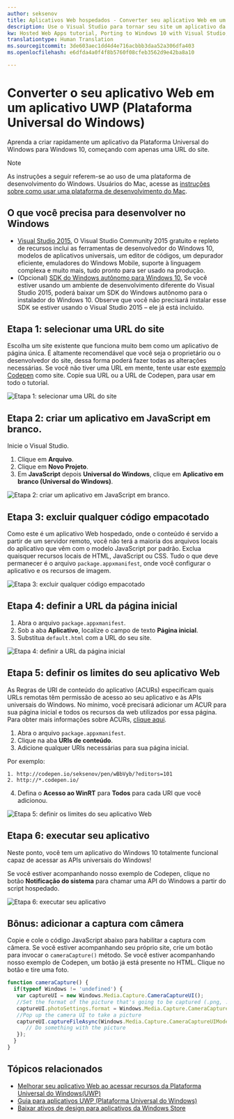```yaml
---
author: seksenov
title: Aplicativos Web hospedados - Converter seu aplicativo Web em um aplicativo do Windows usando o Visual Studio
description: Use o Visual Studio para tornar seu site um aplicativo da Plataforma Universal do Windows (UWP) para Windows 10.
kw: Hosted Web Apps tutorial, Porting to Windows 10 with Visual Studio, How to convert website to Windows, How to add website to Windows Store, Packaging web application for Microsoft Store, Test Windows 10 native features and runtime APIs with CodePen, How to use Windows Cortana Live Tiles Built-in Camera on my Website with remote JavaScript
translationtype: Human Translation
ms.sourcegitcommit: 3de603aec1dd4d4e716acbbb3daa52a306dfa403
ms.openlocfilehash: e6dfda4a0f4f8b5760f08cfeb3562d9e42ba8a10

---
```


# Converter o seu aplicativo Web em um aplicativo UWP (Plataforma Universal do Windows)

Aprenda a criar rapidamente um aplicativo da Plataforma Universal do Windows para Windows 10, começando com apenas uma URL do site. 

> [!NOTE]
> As instruções a seguir referem-se ao uso de uma plataforma de desenvolvimento do Windows. Usuários do Mac, acesse as [instruções sobre como usar uma plataforma de desenvolvimento do Mac](/hwa-create-mac.md).

## O que você precisa para desenvolver no Windows

- [Visual Studio 2015.](https://www.visualstudio.com/) O Visual Studio Community 2015 gratuito e repleto de recursos inclui as ferramentas de desenvolvedor do Windows 10, modelos de aplicativos universais, um editor de códigos, um depurador eficiente, emuladores do Windows Mobile, suporte à linguagem complexa e muito mais, tudo pronto para ser usado na produção.
- (Opcional) [SDK do Windows autônomo para Windows 10.](https://dev.windows.com/downloads/windows-10-sdk) Se você estiver usando um ambiente de desenvolvimento diferente do Visual Studio 2015, poderá baixar um SDK do Windows autônomo para o instalador do Windows 10. Observe que você não precisará instalar esse SDK se estiver usando o Visual Studio 2015 – ele já está incluído.

## Etapa 1: selecionar uma URL do site
Escolha um site existente que funciona muito bem como um aplicativo de página única. É altamente recomendável que você seja o proprietário ou o desenvolvedor do site, dessa forma poderá fazer todas as alterações necessárias. Se você não tiver uma URL em mente, tente usar este [exemplo Codepen](http://codepen.io/seksenov/pen/wBbVyb/?editors=101) como site. Copie sua URL ou a URL de Codepen, para usar em todo o tutorial. 

![Etapa 1: selecionar uma URL do site](images/hwa-to-uwp/windows_step1.png)

## Etapa 2: criar um aplicativo em JavaScript em branco.

Inicie o Visual Studio.
1. Clique em **Arquivo**.
2. Clique em **Novo Projeto**.
3. Em **JavaScript** depois **Universal do Windows**, clique em **Aplicativo em branco (Universal do Windows)**.

![Etapa 2: criar um aplicativo em JavaScript em branco.](images/hwa-to-uwp/windows_step2.png)

## Etapa 3: excluir qualquer código empacotado

Como este é um aplicativo Web hospedado, onde o conteúdo é servido a partir de um servidor remoto, você não terá a maioria dos arquivos locais do aplicativo que vêm com o modelo JavaScript por padrão. Exclua quaisquer recursos locais de HTML, JavaScript ou CSS. Tudo o que deve permanecer é o arquivo `package.appxmanifest`, onde você configurar o aplicativo e os recursos de imagem.

![Etapa 3: excluir qualquer código empacotado](images/hwa-to-uwp/windows_step3.png)

## Etapa 4: definir a URL da página inicial

1. Abra o arquivo `package.appxmanifest`.
2. Sob a aba **Aplicativo**, localize o campo de texto **Página inicial**.
3. Substitua `default.html` com a URL do seu site.

![Etapa 4: definir a URL da página inicial](images/hwa-to-uwp/windows_step4.png)

## Etapa 5: definir os limites do seu aplicativo Web

As Regras de URI de conteúdo do aplicativo (ACURs) especificam quais URLs remotas têm permissão de acesso ao seu aplicativo e às APIs universais do Windows. No mínimo, você precisará adicionar um ACUR para sua página inicial e todos os recursos da web utilizados por essa página. Para obter mais informações sobre ACURs, [clique aqui](./hwa-access-features.md#keep-your-app-secure-setting-application-content-uri-rules-acurs).
1. Abra o arquivo `package.appxmanifest`.
2. Clique na aba **URIs de conteúdo**.
3. Adicione qualquer URIs necessárias para sua página inicial.

Por exemplo:
```
1. http://codepen.io/seksenov/pen/wBbVyb/?editors=101
2. http://*.codepen.io/
```
4. Defina o **Acesso ao WinRT** para **Todos** para cada URI que você adicionou.

![Etapa 5: definir os limites do seu aplicativo Web](images/hwa-to-uwp/windows_step5.png)

## Etapa 6: executar seu aplicativo

Neste ponto, você tem um aplicativo do Windows 10 totalmente funcional capaz de acessar as APIs universais do Windows!

Se você estiver acompanhando nosso exemplo de Codepen, clique no botão **Notificação do sistema** para chamar uma API do Windows a partir do script hospedado.

![Etapa 6: executar seu aplicativo](images/hwa-to-uwp/windows_step6.png)

## Bônus: adicionar a captura com câmera

Copie e cole o código JavaScript abaixo para habilitar a captura com câmera. Se você estiver acompanhando seu próprio site, crie um botão para invocar o `cameraCapture()` método. Se você estiver acompanhando nosso exemplo de Codepen, um botão já está presente no HTML. Clique no botão e tire uma foto.

```JavaScript
function cameraCapture() {
  if(typeof Windows != 'undefined') {
   var captureUI = new Windows.Media.Capture.CameraCaptureUI();
   //Set the format of the picture that's going to be captured (.png, .jpg, ...)
   captureUI.photoSettings.format = Windows.Media.Capture.CameraCaptureUIPhotoFormat.png;
   //Pop up the camera UI to take a picture
   captureUI.captureFileAsync(Windows.Media.Capture.CameraCaptureUIMode.photo).then(function (capturedItem) {
      // Do something with the picture
   });
  }
}
```

## Tópicos relacionados

- [Melhorar seu aplicativo Web ao acessar recursos da Plataforma Universal do Windows(UWP)](hwa-access-features.md)
- [Guia para aplicativos UWP (Plataforma Universal do Windows)](http://go.microsoft.com/fwlink/p/?LinkID=397871)
- [Baixar ativos de design para aplicativos da Windows Store](https://msdn.microsoft.com/library/windows/apps/xaml/bg125377.aspx)



<!--HONumber=Aug16_HO3-->


